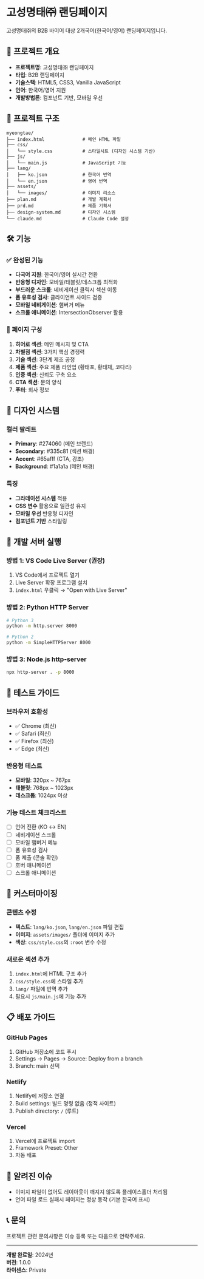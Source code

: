 # 고성명태㈜ 랜딩페이지

고성명태㈜의 B2B 바이어 대상 2개국어(한국어/영어) 랜딩페이지입니다.

## 🚀 프로젝트 개요

- **프로젝트명**: 고성명태㈜ 랜딩페이지
- **타입**: B2B 랜딩페이지
- **기술스택**: HTML5, CSS3, Vanilla JavaScript
- **언어**: 한국어/영어 지원
- **개발방법론**: 컴포넌트 기반, 모바일 우선

## 📁 프로젝트 구조

```
myeongtae/
├── index.html              # 메인 HTML 파일
├── css/
│   └── style.css           # 스타일시트 (디자인 시스템 기반)
├── js/
│   └── main.js             # JavaScript 기능
├── lang/
│   ├── ko.json             # 한국어 번역
│   └── en.json             # 영어 번역
├── assets/
│   └── images/             # 이미지 리소스
├── plan.md                 # 개발 계획서
├── prd.md                  # 제품 기획서
├── design-system.md        # 디자인 시스템
└── claude.md               # Claude Code 설정
```

## 🛠️ 기능

### ✅ 완성된 기능
- **다국어 지원**: 한국어/영어 실시간 전환
- **반응형 디자인**: 모바일/태블릿/데스크톱 최적화
- **부드러운 스크롤**: 네비게이션 클릭시 섹션 이동
- **폼 유효성 검사**: 클라이언트 사이드 검증
- **모바일 네비게이션**: 햄버거 메뉴
- **스크롤 애니메이션**: IntersectionObserver 활용

### 📄 페이지 구성
1. **히어로 섹션**: 메인 메시지 및 CTA
2. **차별점 섹션**: 3가지 핵심 경쟁력
3. **기술 섹션**: 3단계 제조 공정
4. **제품 섹션**: 주요 제품 라인업 (황태포, 황태채, 코다리)
5. **인증 섹션**: 신뢰도 구축 요소
6. **CTA 섹션**: 문의 양식
7. **푸터**: 회사 정보

## 🎨 디자인 시스템

### 컬러 팔레트
- **Primary**: #274060 (메인 브랜드)
- **Secondary**: #335c81 (섹션 배경)
- **Accent**: #65afff (CTA, 강조)
- **Background**: #1a1a1a (메인 배경)

### 특징
- **그라데이션 시스템** 적용
- **CSS 변수** 활용으로 일관성 유지
- **모바일 우선** 반응형 디자인
- **컴포넌트 기반** 스타일링

## 🚀 개발 서버 실행

### 방법 1: VS Code Live Server (권장)
1. VS Code에서 프로젝트 열기
2. Live Server 확장 프로그램 설치
3. `index.html` 우클릭 → "Open with Live Server"

### 방법 2: Python HTTP Server
```bash
# Python 3
python -m http.server 8000

# Python 2  
python -m SimpleHTTPServer 8000
```

### 방법 3: Node.js http-server
```bash
npx http-server . -p 8000
```

## 📱 테스트 가이드

### 브라우저 호환성
- ✅ Chrome (최신)
- ✅ Safari (최신)  
- ✅ Firefox (최신)
- ✅ Edge (최신)

### 반응형 테스트
- **모바일**: 320px ~ 767px
- **태블릿**: 768px ~ 1023px
- **데스크톱**: 1024px 이상

### 기능 테스트 체크리스트
- [ ] 언어 전환 (KO ↔ EN)
- [ ] 네비게이션 스크롤
- [ ] 모바일 햄버거 메뉴
- [ ] 폼 유효성 검사
- [ ] 폼 제출 (콘솔 확인)
- [ ] 호버 애니메이션
- [ ] 스크롤 애니메이션

## 🔧 커스터마이징

### 콘텐츠 수정
- **텍스트**: `lang/ko.json`, `lang/en.json` 파일 편집
- **이미지**: `assets/images/` 폴더에 이미지 추가
- **색상**: `css/style.css`의 `:root` 변수 수정

### 새로운 섹션 추가
1. `index.html`에 HTML 구조 추가
2. `css/style.css`에 스타일 추가
3. `lang/` 파일에 번역 추가
4. 필요시 `js/main.js`에 기능 추가

## 📋 배포 가이드

### GitHub Pages
1. GitHub 저장소에 코드 푸시
2. Settings → Pages → Source: Deploy from a branch
3. Branch: main 선택

### Netlify  
1. Netlify에 저장소 연결
2. Build settings: 빌드 명령 없음 (정적 사이트)
3. Publish directory: `/` (루트)

### Vercel
1. Vercel에 프로젝트 import
2. Framework Preset: Other
3. 자동 배포

## 🐛 알려진 이슈

- 이미지 파일이 없어도 레이아웃이 깨지지 않도록 플레이스홀더 처리됨
- 언어 파일 로드 실패시 페이지는 정상 동작 (기본 한국어 표시)

## 📞 문의

프로젝트 관련 문의사항은 이슈 등록 또는 다음으로 연락주세요.

---

**개발 완료일**: 2024년  
**버전**: 1.0.0  
**라이센스**: Private